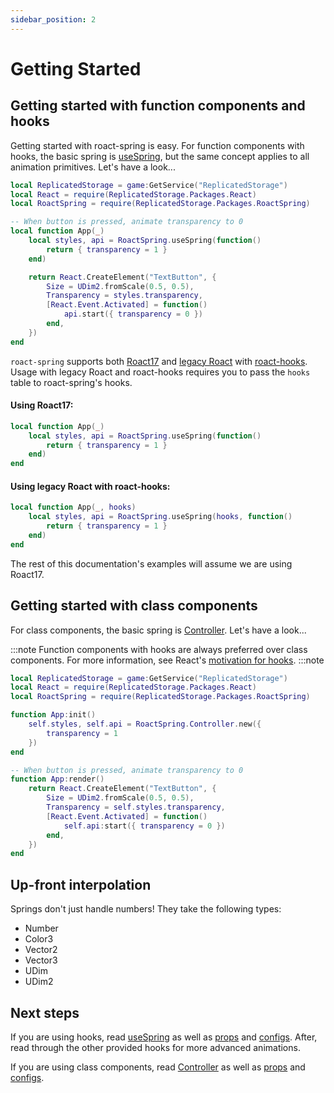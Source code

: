 ```yaml
---
sidebar_position: 2
---
```


# Getting Started

## Getting started with function components and hooks

Getting started with roact-spring is easy. For function components with hooks, the basic spring is [useSpring](/docs/hooks/useSpring), but the same concept applies to all animation primitives. Let's have a look...

```lua
local ReplicatedStorage = game:GetService("ReplicatedStorage")
local React = require(ReplicatedStorage.Packages.React)
local RoactSpring = require(ReplicatedStorage.Packages.RoactSpring)

-- When button is pressed, animate transparency to 0
local function App(_)
    local styles, api = RoactSpring.useSpring(function()
        return { transparency = 1 }
    end)

    return React.CreateElement("TextButton", {
        Size = UDim2.fromScale(0.5, 0.5),
        Transparency = styles.transparency,
        [React.Event.Activated] = function()
            api.start({ transparency = 0 })
        end,
    })
end
```

`roact-spring` supports both [Roact17](https://github.com/grilme99/CorePackages) and [legacy Roact](https://github.com/Roblox/roact) with [roact-hooks](https://github.com/Kampfkarren/roact-hooks). Usage with legacy Roact and roact-hooks requires you to pass the `hooks` table to roact-spring's hooks.

#### Using Roact17:
```lua
local function App(_)
    local styles, api = RoactSpring.useSpring(function()
        return { transparency = 1 }
    end)
end
```

#### Using legacy Roact with roact-hooks:
```lua
local function App(_, hooks)
    local styles, api = RoactSpring.useSpring(hooks, function()
        return { transparency = 1 }
    end)
end
```

The rest of this documentation's examples will assume we are using Roact17.

## Getting started with class components

For class components, the basic spring is [Controller](/docs/Additional%20Classes/controller). Let's have a look...

:::note
Function components with hooks are always preferred over class components. For more information, see React's [motivation for hooks](https://reactjs.org/docs/hooks-intro.html#motivation).
:::note

```lua
local ReplicatedStorage = game:GetService("ReplicatedStorage")
local React = require(ReplicatedStorage.Packages.React)
local RoactSpring = require(ReplicatedStorage.Packages.RoactSpring)

function App:init()
    self.styles, self.api = RoactSpring.Controller.new({
        transparency = 1 
    })
end

-- When button is pressed, animate transparency to 0
function App:render()
    return React.CreateElement("TextButton", {
        Size = UDim2.fromScale(0.5, 0.5),
        Transparency = self.styles.transparency,
        [React.Event.Activated] = function()
            self.api:start({ transparency = 0 })
        end,
    })
end
```

## Up-front interpolation

Springs don't just handle numbers! They take the following types:

* Number
* Color3
* Vector2
* Vector3
* UDim
* UDim2

## Next steps

If you are using hooks, read [useSpring](/docs/hooks/useSpring) as well as [props](/docs/common/props) and [configs](/docs/common/configs). After, read through the other provided hooks for more advanced animations.

If you are using class components, read [Controller](/docs/Additional%20Classes/controller) as well as [props](/docs/common/props) and [configs](/docs/common/configs).